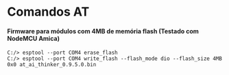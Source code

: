 # Comandos AT
#### Firmware para módulos com 4MB de memória flash (Testado com NodeMCU Amica)

```
C:/> esptool --port COM4 erase_flash
C:/> esptool --port COM4 write_flash --flash_mode dio --flash_size 4MB 0x0 at_ai_thinker_0.9.5.0.bin
```

